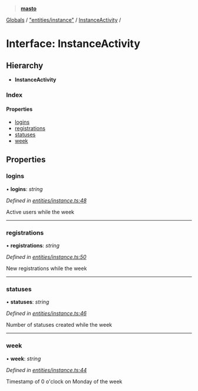 > **[masto](../README.md)**

[Globals](../globals.md) / ["entities/instance"](../modules/_entities_instance_.md) / [InstanceActivity](_entities_instance_.instanceactivity.md) /

# Interface: InstanceActivity

## Hierarchy

* **InstanceActivity**

### Index

#### Properties

* [logins](_entities_instance_.instanceactivity.md#logins)
* [registrations](_entities_instance_.instanceactivity.md#registrations)
* [statuses](_entities_instance_.instanceactivity.md#statuses)
* [week](_entities_instance_.instanceactivity.md#week)

## Properties

###  logins

• **logins**: *string*

*Defined in [entities/instance.ts:48](https://github.com/neet/masto.js/blob/aaa534e/src/entities/instance.ts#L48)*

Active users while the week

___

###  registrations

• **registrations**: *string*

*Defined in [entities/instance.ts:50](https://github.com/neet/masto.js/blob/aaa534e/src/entities/instance.ts#L50)*

New registrations while the week

___

###  statuses

• **statuses**: *string*

*Defined in [entities/instance.ts:46](https://github.com/neet/masto.js/blob/aaa534e/src/entities/instance.ts#L46)*

Number of statuses created while the week

___

###  week

• **week**: *string*

*Defined in [entities/instance.ts:44](https://github.com/neet/masto.js/blob/aaa534e/src/entities/instance.ts#L44)*

Timestamp of 0 o'clock on Monday of the week